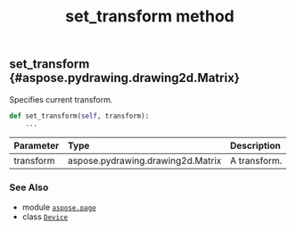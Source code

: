 ﻿---
title: set_transform method
second_title: Aspose.Page for Python via .NET API References
description: 
type: docs
weight: 360
url: /python-net/aspose.page/device/set_transform/
is_root: false
---

## set_transform {#aspose.pydrawing.drawing2d.Matrix}

Specifies current transform.



```python
def set_transform(self, transform):
    ...
```


| Parameter | Type | Description |
| :- | :- | :- |
| transform | aspose.pydrawing.drawing2d.Matrix | A transform. |



### See Also
* module [`aspose.page`](../../)
* class [`Device`](/page/python-net/aspose.page/device)
